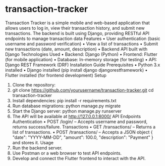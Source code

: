 # transaction-tracker
Transaction Tracker is a simple mobile and web-based application that allows users to log in, view their transaction history, and submit new transactions. The backend is built using Django, providing RESTful API endpoints to manage transaction data
Features
•	User authentication (basic username and password verification)
•	View a list of transactions
•	Submit new transactions (date, amount, description)
•	Backend API built with Django
Technologies Used
•	Backend: Django (Python)
•	Frontend: Flutter (for mobile application)
•	Database: In-memory storage (for testing)
•	API: Django REST Framework (DRF)
Installation Guide
Prerequisites
•	Python 3.x installed
•	Django installed (pip install django djangorestframework)
•	Flutter installed (for frontend development)
Setup
1.	Clone the repository:
2.	git clone https://github.com/yourusername/transaction-tracker.git
cd transaction-tracker
3.	Install dependencies:
pip install -r requirements.txt
4.	Run database migrations:
python manage.py migrate
5.	Start the Django server:
python manage.py runserver
6.	The API will be available at http://127.0.0.1:8000/
API Endpoints
Authentication
•	POST /login/ – Accepts username and password, returns success/failure.
Transactions
•	GET /transactions/ – Returns a list of transactions.
•	POST /transactions/ – Accepts a JSON object { "date": "YYYY-MM-DD", "amount": 100.0, "description": "Payment" } and stores it.
Usage
1.	Run the backend server.
2.	Use Postman or a web browser to test API endpoints.
3.	Develop and connect the Flutter frontend to interact with the API.


